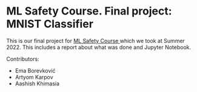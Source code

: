 # ML Safety Course. Final project: MNIST Classifier

This is our final project for [ML Safety Course ](https://course.mlsafety.org/) which we took at Summer 2022. This includes a report about what was done and Jupyter Notebook. 

Contributors:

- Ema Borevković
- Artyom Karpov
- Aashish Khimasia
